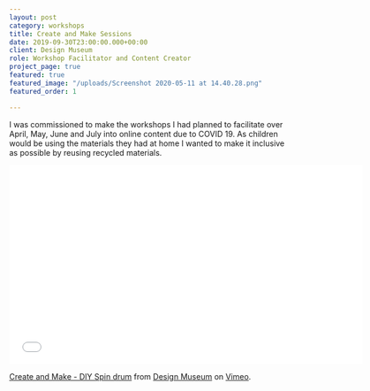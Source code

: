 ```yaml
---
layout: post
category: workshops
title: Create and Make Sessions
date: 2019-09-30T23:00:00.000+00:00
client: Design Museum
role: Workshop Facilitator and Content Creator
project_page: true
featured: true
featured_image: "/uploads/Screenshot 2020-05-11 at 14.40.28.png"
featured_order: 1

---
```

I was commissioned to make the workshops I had planned to facilitate over April, May, June and July into online content due to COVID 19. As children would be using the materials they had at home I wanted to make it inclusive as possible by reusing recycled materials.

<iframe src="[https://player.vimeo.com/video/410116308](https://player.vimeo.com/video/410116308 "https://player.vimeo.com/video/410116308")" width="640" height="360" frameborder="0" allow="autoplay; fullscreen" allowfullscreen></iframe>

<p><a href="[https://vimeo.com/410116308](https://vimeo.com/410116308 "https://vimeo.com/410116308")">Create and Make - DIY Spin drum</a> from <a href="[https://vimeo.com/designmuseum](https://vimeo.com/designmuseum "https://vimeo.com/designmuseum")">Design Museum</a> on <a href="[https://vimeo.com](https://vimeo.com "https://vimeo.com")">Vimeo</a>.</p>